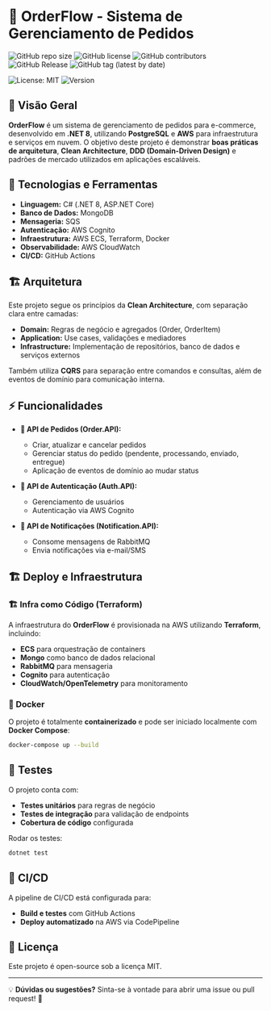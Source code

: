 # 🛒 OrderFlow - Sistema de Gerenciamento de Pedidos

![GitHub repo size](https://img.shields.io/github/repo-size/Peduxx/OrderFlow)
![GitHub license](https://img.shields.io/github/license/Peduxx/OrderFlow)
![GitHub contributors](https://img.shields.io/github/contributors/Peduxx/OrderFlow)
![GitHub Release](https://img.shields.io/github/v/release/Peduxx/OrderFlow)
![GitHub tag (latest by date)](https://img.shields.io/github/v/tag/Peduxx/OrderFlow)

![License: MIT](https://img.shields.io/badge/License-MIT-blue.svg)
![Version](https://img.shields.io/badge/version-1.0.0-blue.svg)

## 📌 Visão Geral

**OrderFlow** é um sistema de gerenciamento de pedidos para e-commerce, desenvolvido em **.NET 8**, utilizando **PostgreSQL** e **AWS** para infraestrutura e serviços em nuvem. O objetivo deste projeto é demonstrar **boas práticas de arquitetura**, **Clean Architecture**, **DDD (Domain-Driven Design)** e padrões de mercado utilizados em aplicações escaláveis.

## 🚀 Tecnologias e Ferramentas

- **Linguagem:** C# (.NET 8, ASP.NET Core)
- **Banco de Dados:** MongoDB
- **Mensageria:** SQS
- **Autenticação:** AWS Cognito
- **Infraestrutura:** AWS ECS, Terraform, Docker
- **Observabilidade:** AWS CloudWatch
- **CI/CD:** GitHub Actions

## 🏗️ Arquitetura

Este projeto segue os princípios da **Clean Architecture**, com separação clara entre camadas:

- **Domain:** Regras de negócio e agregados (Order, OrderItem)
- **Application:** Use cases, validações e mediadores
- **Infrastructure:** Implementação de repositórios, banco de dados e serviços externos

Também utiliza **CQRS** para separação entre comandos e consultas, além de eventos de domínio para comunicação interna.

## ⚡ Funcionalidades

- **📌 API de Pedidos (Order.API):**

  - Criar, atualizar e cancelar pedidos
  - Gerenciar status do pedido (pendente, processando, enviado, entregue)
  - Aplicação de eventos de domínio ao mudar status

- **🔐 API de Autenticação (Auth.API):**

  - Gerenciamento de usuários
  - Autenticação via AWS Cognito

- **📩 API de Notificações (Notification.API):**
  - Consome mensagens de RabbitMQ
  - Envia notificações via e-mail/SMS

## 🏗️ Deploy e Infraestrutura

### 🏗️ Infra como Código (Terraform)

A infraestrutura do **OrderFlow** é provisionada na AWS utilizando **Terraform**, incluindo:

- **ECS** para orquestração de containers
- **Mongo** como banco de dados relacional
- **RabbitMQ** para mensageria
- **Cognito** para autenticação
- **CloudWatch/OpenTelemetry** para monitoramento

### 🐳 Docker

O projeto é totalmente **containerizado** e pode ser iniciado localmente com **Docker Compose**:

```sh
docker-compose up --build
```

## 🔬 Testes

O projeto conta com:

- **Testes unitários** para regras de negócio
- **Testes de integração** para validação de endpoints
- **Cobertura de código** configurada

Rodar os testes:

```sh
dotnet test
```

## 🔧 CI/CD

A pipeline de CI/CD está configurada para:

- **Build e testes** com GitHub Actions
- **Deploy automatizado** na AWS via CodePipeline

## 📜 Licença

Este projeto é open-source sob a licença MIT.

---

💡 **Dúvidas ou sugestões?** Sinta-se à vontade para abrir uma issue ou pull request! 🚀
